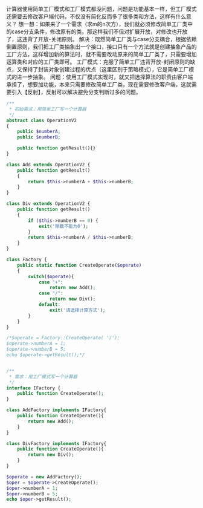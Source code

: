 计算器使用简单工厂模式和工厂模式都没问题，问题是功能基本一样，但工厂模式还需要去修改客户端代码，不仅没有简化反而多了很多类和方法，这样有什么意义？
想一想：如果来了一个需求（求m的n次方），我们就必须修改简单工厂类中的case分支条件，修改原有的类。那这样我们不但对扩展开放，对修改也开放了，这违背了开放-关闭原则。
解决：既然简单工厂类与case分支耦合，根据依赖倒置原则，我们把工厂类抽象出一个接口，接口只有一个方法就是创建抽象产品的工厂方法，这样增加新的算法时，就不需要改动原来的简单工厂类了，只需要增加运算类和对应的工厂类即可。
工厂模式：克服了简单工厂违背开放-封闭原则的缺点，又保持了封装对象创建过程的优点（这里区别于策略模式），它是简单工厂模式的进一步抽象。
问题：使用工厂模式实现时，就又把选择算法的职责由客户端承担了，想要加功能，本来只需要修改简单工厂类，现在需要修改客户端，这就需要引入【反射】，反射可以解决避免分支判断过多的问题。

```php
/**
 * 初始需求：用简单工厂写一个计算器
 */
abstract class OperationV2
{
    public $numberA;
    public $numberB;

    public function getResult(){}
}

class Add extends OperationV2 {
    public function getResult()
    {
        return $this->numberA + $this->numberB;
    }
}

class Div extends OperationV2 {
    public function getResult()
    {
        if ($this->numberB == 0) {
            exit('除数不能为0');
        }
        return $this->numberA / $this->numberB;
    }
}

class Factory {
    public static function CreateOperate($operate)
    {
        switch($operate){
            case "+":
                return new Add();
            case "/":
                return new Div();
            default:
                exit('请选择计算方式');
        }
    }
}

/*$operate = Factory::CreateOperate( '/');
$operate->numberA = 1;
$operate->numberB = 5;
echo $operate->getResult();*/


/**
 * 需求：用工厂模式写一个计算器
 */
interface IFactory {
    public function CreateOperate();
}

class AddFactory implements IFactory{
    public function CreateOperate(){
        return new Add();
    }
}

class DivFactory implements IFactory{
    public function CreateOperate(){
        return new Div();
    }
}

$operate = new AddFactory();
$oper = $operate->CreateOperate();
$oper->numberA = 1;
$oper->numberB = 5;
echo $oper->getResult();
```

